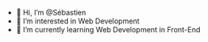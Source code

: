 - 👋 Hi, I’m @Sébastien
- 👀 I’m interested in Web Development
- 🌱 I’m currently learning Web Development in Front-End

<!---
santel62/santel62 is a ✨ special ✨ repository because its `README.md` (this file) appears on your GitHub profile.
You can click the Preview link to take a look at your changes.
--->
